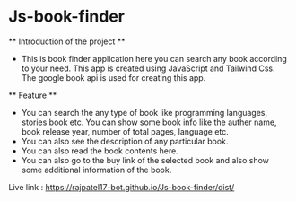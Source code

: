 # Js-book-finder

** Introduction of the project **
- This is book finder application here you can search any book according to your need. This app is created using JavaScript and Tailwind Css. The google book api is used for 
  creating this app.

** Feature **
- You can search the any type of book like programming languages, stories book etc. You can show some book info like the auther name, book release year, number of total pages, 
  language etc. 
- You can also see the description of any particular book.
- You can also read the book contents here.
- You can also go to the buy link of the selected book and also show some additional information of the book.


Live link : https://rajpatel17-bot.github.io/Js-book-finder/dist/

